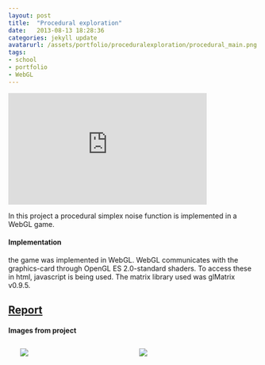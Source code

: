```yaml
---
layout: post
title:  "Procedural exploration"
date:   2013-08-13 18:28:36
categories: jekyll update
avatarurl: /assets/portfolio/proceduralexploration/procedural_main.png
tags:
- school
- portfolio
- WebGL
---
```


<iframe src="http://player.vimeo.com/video/75006612?color=4B0082" width="400" height="225" frameborder="0" webkitallowfullscreen mozallowfullscreen allowfullscreen></iframe> 

In this project a procedural simplex noise function is implemented in a WebGL game.

#### Implementation ####

the game was implemented in WebGL. WebGL communicates with the graphics-card through OpenGL ES 2.0-standard shaders. To access these in html, javascript is being used. The matrix library used was glMatrix v0.9.5.

## [Report][ProceduralReport] ##

#### Images from project ####

<style>
	ul#menu li {
		float: left;
	    display:inline;
	    margin: 10px 10px 0 0;
	}
	ul#menu {
		margin: 0 0 0 0;
	}
	div.img li {
		height: 230px;
		width: 230px;
		overflow: hidden;
	}

	div.img img {
		max-height: 100%;
		max-width: 100%;
	}
</style>

<div class="img">
	<ul id="menu">
		<li><a href="{{ site.baseurl }}/assets/portfolio/proceduralexploration/player_view.png">
			<img src="{{ site.baseurl }}/assets/portfolio/proceduralexploration/player_view.png"/>
		</a>
		</li>
		  	<li><a href="{{ site.baseurl }}/assets/portfolio/proceduralexploration/player_view_dead.png">
			<img src="{{ site.baseurl }}/assets/portfolio/proceduralexploration/player_view_dead.png"/>
		</a>
		</li>
	</ul>

	<ul id="menu">
		<li><a href="{{ site.baseurl }}/assets/portfolio/proceduralexploration/above_hit.png">
			<img src="{{ site.baseurl }}/assets/portfolio/proceduralexploration/above_hit.png"/>
		</a>
		</li>
		  	<li><a href="{{ site.baseurl }}/assets/portfolio/proceduralexploration/cube_light.png">
			<img src="{{ site.baseurl }}/assets/portfolio/proceduralexploration/cube_light.png"/>
		</a>
		</li>
	</ul> 
</div>

[ProceduralReport]: /assets/portfolio/proceduralexploration/Report_andno922_TNM084.pdf